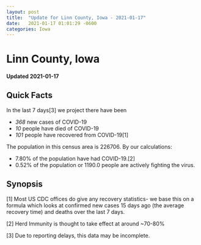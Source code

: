 ```yaml
---
layout: post
title:  "Update for Linn County, Iowa - 2021-01-17"
date:   2021-01-17 01:01:29 -0600
categories: Iowa
---
```


# Linn County, Iowa
#### Updated 2021-01-17

## Quick Facts

In the last 7 days[3] we project there have been
- *368* new cases of COVID-19
- *10* people have died of COVID-19
- *101* people have recovered from COVID-19[1]

The population in this census area is 226706. By our calculations:
- 7.80% of the population have had COVID-19.[2]
- 0.52% of the population or 1190.0 people are actively fighting the virus.

## Synopsis




[1] Most US CDC offices do give any recovery statistics- we base this on a formula which looks at confirmed new cases
15 days ago (the average recovery time) and deaths over the last 7 days.

[2] Herd Immunity is thought to take effect at around ~70-80%

[3] Due to reporting delays, this data may be incomplete.
 
    